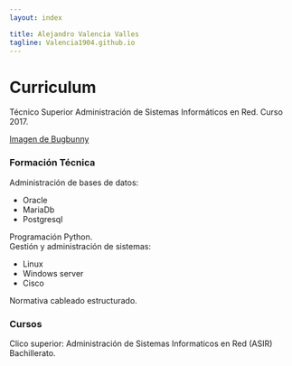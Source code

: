 ```yaml
---
layout: index

title: Alejandro Valencia Valles	
tagline: Valencia1904.github.io
---
```


# Curriculum
Técnico Superior Administración de Sistemas Informáticos en Red. Curso 2017.

[Imagen de Bugbunny](/images/bugs-bunny-en-sus-primeros-ac3b1os.jpg)

### Formación Técnica
Administración de  bases de datos:  

* Oracle  
* MariaDb  
* Postgresql  

Programación Python.  
Gestión y administración de sistemas:  

- Linux  
- Windows server  
- Cisco
  
Normativa cableado estructurado.  


### Cursos
Clico superior: Administración de Sistemas Informaticos en Red (ASIR)
Bachillerato.

